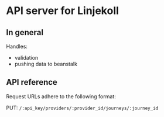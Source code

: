# API server for Linjekoll
## In general
Handles:

- validation
- pushing data to beanstalk
  
## API reference

Request URLs adhere to the following format:

PUT: `/:api_key/providers/:provider_id/journeys/:journey_id`